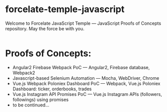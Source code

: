 # forcelate-temple-javascript
Welcome to Forcelate JavaScript Temple — JavaScript Proofs of Concepts repository. May the force be with you.

<p align="center">
	<img src="https://github.com/forcelate/forcelate-temple-javascript/blob/master/img/jedi-js-temple.jpg?raw=true" alt=""/>
</p>

# Proofs of Concepts:

* Angular2 Firebase Webpack PoC — Angular2, Firebase database, Webpack2
* Javascript-based Selenium Automation — Mocha, WebDriver, Chrome
* Vue.js Webpack Poloniex Dashboard PoC — Webpack, Vue.js Poloniex Dashboard: ticker, orderbooks, trades
* Vue.js Instagram API Promises PoC — Vue.js Instagram APIs (followers, followings) using promises
* to be continued...